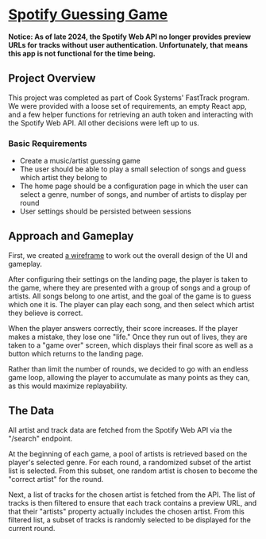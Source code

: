 # <a href="https://guesswhoswho.netlify.app/" target="_blank">Spotify Guessing Game</a>

**Notice: As of late 2024, the Spotify Web API no longer provides preview URLs for tracks without user authentication. Unfortunately, that means this app is not functional for the time being.**

## Project Overview

This project was completed as part of Cook Systems' FastTrack program. We were provided with a loose set of requirements, an empty React app, and a few helper functions for retrieving an auth token and interacting with the Spotify Web API. All other decisions were left up to us.

### Basic Requirements

- Create a music/artist guessing game
- The user should be able to play a small selection of songs and guess which artist they belong to
- The home page should be a configuration page in which the user can select a genre, number of songs, and number of artists to display per round
- User settings should be persisted between sessions

## Approach and Gameplay

First, we created [a wireframe](https://www.figma.com/file/hYpatH93rKkF34b1tgOn6u/Who's-Who?node-id=0%3A1&t=H6u8Ek3n9Np2YGK5-1) to work out the overall design of the UI and gameplay.

After configuring their settings on the landing page, the player is taken to the game, where they are presented with a group of songs and a group of artists. All songs belong to one artist, and the goal of the game is to guess which one it is. The player can play each song, and then select which artist they believe is correct.

When the player answers correctly, their score increases. If the player makes a mistake, they lose one "life." Once they run out of lives, they are taken to a "game over" screen, which displays their final score as well as a button which returns to the landing page.

Rather than limit the number of rounds, we decided to go with an endless game loop, allowing the player to accumulate as many points as they can, as this would maximize replayability.

## The Data

All artist and track data are fetched from the Spotify Web API via the "/search" endpoint.

At the beginning of each game, a pool of artists is retrieved based on the player's selected genre. For each round, a randomized subset of the artist list is selected. From this subset, one random artist is chosen to become the "correct artist" for the round.

Next, a list of tracks for the chosen artist is fetched from the API. The list of tracks is then filtered to ensure that each track contains a preview URL, and that their "artists" property actually includes the chosen artist. From this filtered list, a subset of tracks is randomly selected to be displayed for the current round.
